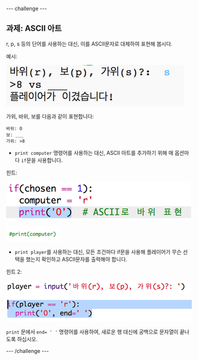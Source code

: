 --- challenge ---

## 과제: ASCII 아트

r, p, s 등의 단어를 사용하는 대신, 이를 ASCII문자로 대체하여 표현해 봅시다.

예시:

![스크린샷](images/rps-ascii-challenge.png)

가위, 바위, 보를 다음과 같이 표현합니다:

    바위: O
    보: ___
    가위: >8
    
    

+ `print computer` 명령어를 사용하는 대신, ASCII 아트를 추가하기 위해 매 옵션마다 `if`문을 사용합니다. 

힌트:

![스크린샷](images/rps-ascii-rock.png)

![스크린샷](images/rps-comment-computer.png)

+ `print player`를 사용하는 대신, 모든 조건마다 if문을 사용해 플레이어가 무슨 선택을 했는지 확인하고 ASCII문자를 출력해야 합니다.

힌트 2:

![스크린샷](images/rps-player-ascii.png)

`print` 문에서 `end= ' '` 명령어를 사용하여, 새로운 행 대신에 공백으로 문자열이 끝나도록 하십시오.

--- /challenge ---